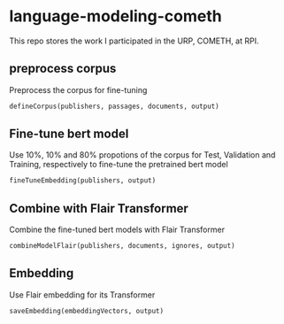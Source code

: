 # language-modeling-cometh
This repo stores the work I participated in the URP, COMETH, at RPI.

## preprocess corpus
Preprocess the corpus for fine-tuning

```python
defineCorpus(publishers, passages, documents, output)
```

## Fine-tune bert model
Use 10%, 10% and 80% propotions of the corpus for Test, Validation and Training, respectively to fine-tune the pretrained bert model
```python
fineTuneEmbedding(publishers, output)
```

## Combine with Flair Transformer
Combine the fine-tuned bert models with Flair Transformer
```python
combineModelFlair(publishers, documents, ignores, output)
```

## Embedding
Use Flair embedding for its Transformer
```python
saveEmbedding(embeddingVectors, output)
```
